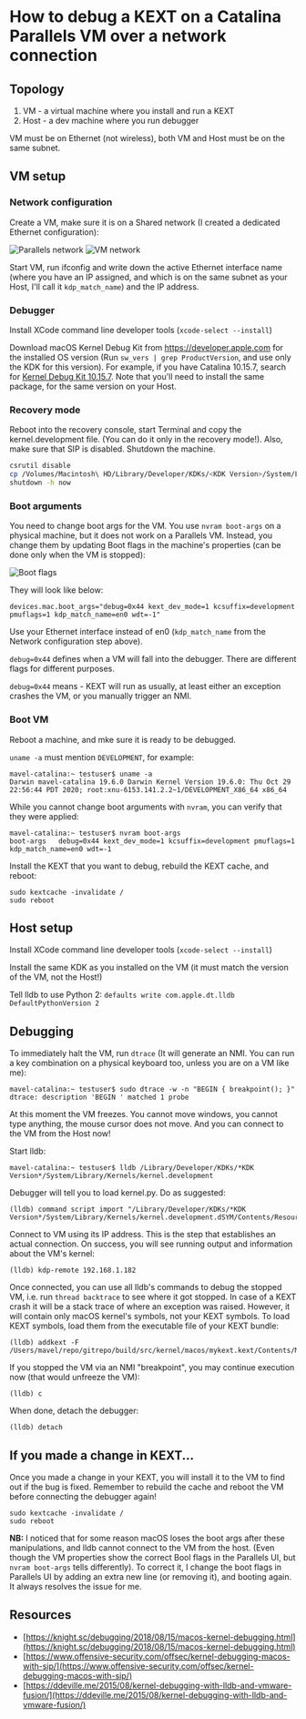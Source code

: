# How to debug a KEXT on a Catalina Parallels VM over a network connection

## Topology

1) VM - a virtual machine where you install and run a KEXT
2) Host - a dev machine where you run debugger

VM must be on Ethernet (not wireless), both VM and Host must be on the same subnet.

## VM setup

### Network configuration

Create a VM, make sure it is on a Shared network (I created a dedicated Ethernet configuration):

![Parallels network](media/vm-network.png)
![VM network](media/vm-machine-network.png)

Start VM, run ifconfig and write down the active Ethernet interface name (where you have an IP assigned, and which is on the same subnet as your Host, I'll call it `kdp_match_name`) and the IP address.

### Debugger

Install XCode command line developer tools (`xcode-select --install`)

Download macOS Kernel Debug Kit from https://developer.apple.com for the installed OS version (Run `sw_vers | grep ProductVersion`, and use only the KDK for this version).
For example, if you have Catalina 10.15.7, search for [Kernel Debug Kit 10.15.7](https://developer.apple.com/download/all/?q=Kernel%20Debug%20Kit%2010.15.7). Note that you'll need to install the same package, for the same version on your Host.

### Recovery mode

Reboot into the recovery console, start Terminal and copy the kernel.development file.
(You can do it only in the recovery mode!). Also, make sure that SIP is disabled. Shutdown the machine.

```bash
csrutil disable
cp /Volumes/Macintosh\ HD/Library/Developer/KDKs/<KDK Version>/System/Library/Kernels/kernel.development /Volumes/Macintosh\ HD/System/Library/Kernels/
shutdown -h now
```

### Boot arguments

You need to change boot args for the VM. You use `nvram boot-args` on a physical machine, but it does not work on a Parallels VM. Instead, you change them by updating Boot flags in the machine's properties (can be done only when the VM is stopped):

![Boot flags](media/vm-boot-flags.png)

They will look like below:

```
devices.mac.boot_args="debug=0x44 kext_dev_mode=1 kcsuffix=development pmuflags=1 kdp_match_name=en0 wdt=-1"
```

Use your Ethernet interface instead of en0 (`kdp_match_name` from the Network configuration step above).

`debug=0x44` defines when a VM will fall into the debugger. There are different flags for different purposes.

`debug=0x44` means - KEXT will run as usually, at least either an exception crashes the VM, or you manually trigger an NMI.

### Boot VM

Reboot a machine, and mke sure it is ready to be debugged.

`uname -a` must mention `DEVELOPMENT`, for example:

```
mavel-catalina:~ testuser$ uname -a
Darwin mavel-catalina 19.6.0 Darwin Kernel Version 19.6.0: Thu Oct 29 22:56:44 PDT 2020; root:xnu-6153.141.2.2~1/DEVELOPMENT_X86_64 x86_64
```

While you cannot change boot arguments with `nvram`, you can verify that they were applied:

```
mavel-catalina:~ testuser$ nvram boot-args
boot-args	debug=0x44 kext_dev_mode=1 kcsuffix=development pmuflags=1 kdp_match_name=en0 wdt=-1
```

Install the KEXT that you want to debug, rebuild the KEXT cache, and reboot:

```
sudo kextcache -invalidate /
sudo reboot
```

## Host setup

Install XCode command line developer tools (`xcode-select --install`)

Install the same KDK as you installed on the VM (it must match the version of the VM, not the Host!)

Tell lldb to use Python 2: `defaults write com.apple.dt.lldb DefaultPythonVersion 2`

## Debugging

To immediately halt the VM, run `dtrace` (It will generate an NMI. You can run a key combination on a physical keyboard too, unless you are on a VM like me):

```
mavel-catalina:~ testuser$ sudo dtrace -w -n "BEGIN { breakpoint(); }"
dtrace: description 'BEGIN ' matched 1 probe
```

At this moment the VM freezes. You cannot move windows, you cannot type anything, the mouse cursor does not move. And you can connect to the VM from the Host now!

Start lldb:

```
mavel-catalina:~ testuser$ lldb /Library/Developer/KDKs/*KDK Version*/System/Library/Kernels/kernel.development
```

Debugger will tell you to load kernel.py. Do as suggested:

```
(lldb) command script import "/Library/Developer/KDKs/*KDK Version*/System/Library/Kernels/kernel.development.dSYM/Contents/Resources/Python/kernel.py"
```

Connect to VM using its IP address. This is the step that establishes an actual connection. On success, you will see running output and information about the VM's kernel:

```
(lldb) kdp-remote 192.168.1.182
```

Once connected, you can use all lldb's commands to debug the stopped VM, i.e. run `thread backtrace` to see where it got stopped. In case of a KEXT crash it will be a stack trace of where an exception was raised. However, it will contain only macOS kernel's symbols, not your KEXT symbols. To load KEXT symbols, load them from the executable file of your KEXT bundle:

```
(lldb) addkext -F /Users/mavel/repo/gitrepo/build/src/kernel/macos/mykext.kext/Contents/MacOS/mykext
```

If you stopped the VM via an NMI "breakpoint", you may continue execution now (that would unfreeze the VM):

```
(lldb) c
```

When done, detach the debugger:
```
(lldb) detach
```

## If you made a change in KEXT...

Once you made a change in your KEXT, you will install it to the VM to find out if the bug is fixed. Remember to rebuild the cache and reboot the VM before connecting the debugger again!

```
sudo kextcache -invalidate /
sudo reboot
```

**NB:** I noticed that for some reason macOS loses the boot args after these manipulations, and lldb cannot connect to the VM from the host. (Even though the VM properties show the correct Bool flags in the Parallels UI, but `nvram boot-args` tells differently). To correct it, I change the boot flags in Parallels UI by adding an extra new line (or removing it), and booting again. It always resolves the issue for me.

## Resources

- [https://knight.sc/debugging/2018/08/15/macos-kernel-debugging.html](https://knight.sc/debugging/2018/08/15/macos-kernel-debugging.html)
- [https://www.offensive-security.com/offsec/kernel-debugging-macos-with-sip/](https://www.offensive-security.com/offsec/kernel-debugging-macos-with-sip/)
- [https://ddeville.me/2015/08/kernel-debugging-with-lldb-and-vmware-fusion/](https://ddeville.me/2015/08/kernel-debugging-with-lldb-and-vmware-fusion/)